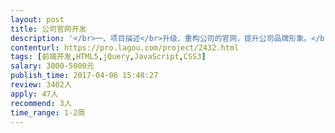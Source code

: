 ```yaml
---                
layout: post       
title: 公司官网开发           
description: '</br>一、项目描述</br>升级、重构公司的官网，提升公司品牌形象。</br>官网：www.wuliang.hk</br>二、参考网站</br>http://www.chingmi.com</br>http://www.dji.com/cn</br>https://www.tsinova.com/</br>https://www.meizu.com/accessory/tvbox.html</br>三、目前公司官网只做产品展示，不需要后台管理功能。</br>'     
contenturl: https://pro.lagou.com/project/2432.html      
tags: [前端开发,HTML5,jQuery,JavaScript,CSS3]            
salary: 3000-5000元          
publish_time: 2017-04-06 15:48:27         
review: 3402人                   
apply: 47人                   
recommend: 3人                   
time_range: 1-2周              
---                 
```

